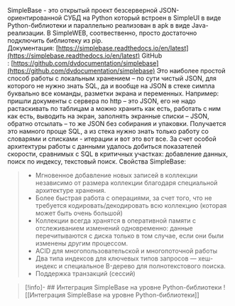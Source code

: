 SimpleBase - это открытый проект безсерверной JSON-ориентированной СУБД на Python который встроен в SimpleUI в виде Python-библиотеки и параллельно реализован в apk в виде Java-реализации. В SimpleWEB, соотвественно, просто достаточно подключить библиотеку из pip. 
Документация: [https://simplebase.readthedocs.io/en/latest](https://simplebase.readthedocs.io/en/latest)
GitHub : [https://github.com/dvdocumentation/simplebase](https://github.com/dvdocumentation/simplebase)
Это наиболее простой способ работы с локальным хранением – по сути чистый JSON, для которого не нужно знать SQL, да и вообще на JSON в стеке симпла буквально все команды, разметки экрана и переменных. Например: пришли документы с сервера по http – это JSON, его не надо растаскивать по таблицам а можно хранить как есть, работать с ним как есть, выводить на экран, заполнять экранные списки – JSON, обратно отсылать – то же JSON без собирания и упаковки. Получается это намного проще SQL, а из стека нужно знать только работу со словарями и списками - итерации и вот это вот все. За счет особой архитектуры работы с данными удалось добиться показателей скорости, сравнимых с SQL в критичных участках: добавление данных, поиск по индексу, текстовый поиск. 
Свойства SimpleBase:
> - Мгновенное добавление новых записей в коллекции независимо от размера коллекции благодаря специальной архитектуре хранения.
> - Более быстрая работа с операциями, за счет того, что не требуется кодировать/декодировать всю коллекцию (которая может быть очень большой)
> - Коллекции всегда хранятся в оперативной памяти с отслеживанием изменений одновременно: данные перечитываются с диска только в том случае, если они были изменены другим процессом.
> - ACID для многопользовательской и многопоточной работы
> - Два типа индексов для ключевых типов запросов — хеш-индекс и специальное B-дерево для полнотекстового поиска.
> - Поддержка транзакций (сессий)

>[!info]- ## Интеграция SimpleBase на уровне Python-библиотеки
>![[Интеграция SimpleBase на уровне Python-библиотеки]]